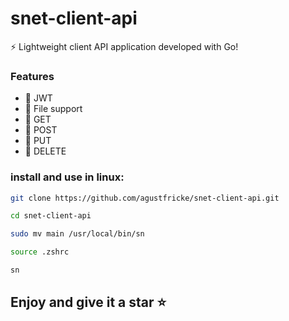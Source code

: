 # snet-client-api
⚡ Lightweight client API application developed with Go!

### Features
- :satellite: JWT 
- :satellite: File support
- :satellite: GET 
- :satellite: POST 
- :satellite: PUT 
- :satellite: DELETE

### install and use in linux:

```bash
git clone https://github.com/agustfricke/snet-client-api.git
```

```bash
cd snet-client-api
```

```bash
sudo mv main /usr/local/bin/sn
```

```bash
source .zshrc
```

```bash
sn
```


## Enjoy and give it a star ⭐
